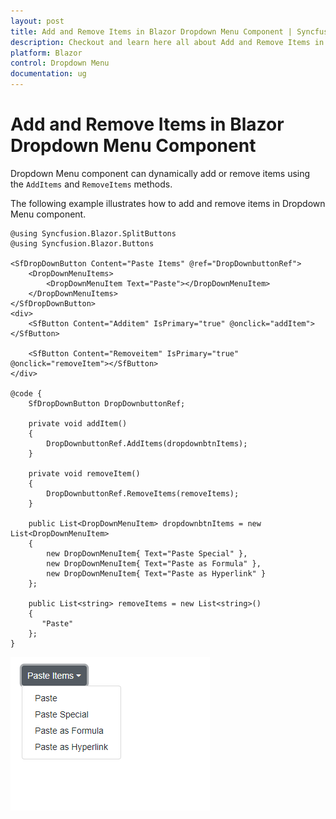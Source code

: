 ```yaml
---
layout: post
title: Add and Remove Items in Blazor Dropdown Menu Component | Syncfusion
description: Checkout and learn here all about Add and Remove Items in Syncfusion Blazor Dropdown Menu component and more.
platform: Blazor
control: Dropdown Menu
documentation: ug
---
```


# Add and Remove Items in Blazor Dropdown Menu Component

Dropdown Menu component can dynamically add or remove items using the `AddItems` and `RemoveItems` methods.

The following example illustrates how to add and remove items in Dropdown Menu component.

```cshtml
@using Syncfusion.Blazor.SplitButtons
@using Syncfusion.Blazor.Buttons

<SfDropDownButton Content="Paste Items" @ref="DropDownbuttonRef">
    <DropDownMenuItems>
        <DropDownMenuItem Text="Paste"></DropDownMenuItem>
    </DropDownMenuItems>
</SfDropDownButton>
<div>
    <SfButton Content="Additem" IsPrimary="true" @onclick="addItem"></SfButton>

    <SfButton Content="Removeitem" IsPrimary="true" @onclick="removeItem"></SfButton>
</div>

@code {
    SfDropDownButton DropDownbuttonRef;

    private void addItem()
    {
        DropDownbuttonRef.AddItems(dropdownbtnItems);
    }

    private void removeItem()
    {
        DropDownbuttonRef.RemoveItems(removeItems);
    }
    
    public List<DropDownMenuItem> dropdownbtnItems = new List<DropDownMenuItem>
    {
        new DropDownMenuItem{ Text="Paste Special" },
        new DropDownMenuItem{ Text="Paste as Formula" },
        new DropDownMenuItem{ Text="Paste as Hyperlink" }
    };

    public List<string> removeItems = new List<string>()
    {
       "Paste"
    };
}

```



![Adding Items in Blazor DropDownMenu](./../images/blazor-dropdownmenu-add-items.png)
<!-- {% previewsample "https://blazorplayground.syncfusion.com/embed/VjrANlXpVptWwaKn?appbar=false&editor=false&result=true&errorlist=false&theme=bootstrap5" %} -->